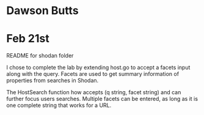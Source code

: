 # Dawson Butts
# Feb 21st 

README for shodan folder

I chose to complete the lab by extending host.go to accept a facets input
along with the query. Facets are used to get summary information of 
properties from searches in Shodan. 

The HostSearch function how accepts (q string, facet string) and can 
further focus users searches. Multiple facets can be entered, as long as it is
one complete string that works for a URL.
